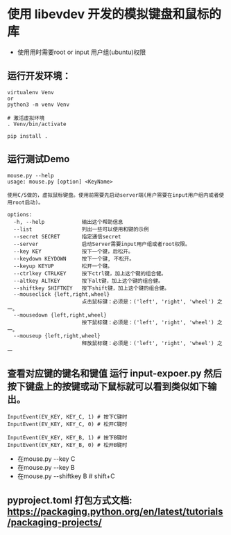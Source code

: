 # 使用 libevdev 开发的模拟键盘和鼠标的库

- 使用用时需要root or input 用户组(ubuntu)权限


## 运行开发环境：

```shell
virtualenv Venv
or
python3 -m venv Venv

# 激活虚拟环境
. Venv/bin/activate

pip install .

```

## 运行测试Demo

```shell
mouse.py --help
usage: mouse.py [option] <KeyName>

使用C/S做的，虚拟鼠标键盘。使用前需要先启动server端(用户需要在input用户组内或者使用root启动)。

options:
  -h, --help            输出这个帮助信息
  --list                列出一些可以使用和键的示例
  --secret SECRET       指定通信secret
  --server              启动Server需要input用户组或者root权限。
  --key KEY             按下一个键，后松开。
  --keydown KEYDOWN     按下一个键, 不松开。
  --keyup KEYUP         松开一个键。
  --ctrlkey CTRLKEY     按下ctrl键，加上这个键的组合健。
  --altkey ALTKEY       按下alt键，加上这个键的组合健。
  --shiftkey SHIFTKEY   按下shift键，加上这个键的组合健。
  --mouseclick {left,right,wheel}
                        点击鼠标键：必须是：('left', 'right', 'wheel') 之一。
  --mousedown {left,right,wheel}
                        按下鼠标键：必须是：('left', 'right', 'wheel') 之一。
  --mouseup {left,right,wheel}
                        释放鼠标键：必须是：('left', 'right', 'wheel') 之一

```

## 查看对应键的键名和键值 运行 input-expoer.py 然后按下键盘上的按键或动下鼠标就可以看到类似如下输出。

```
InputEvent(EV_KEY, KEY_C, 1) # 按下C键时
InputEvent(EV_KEY, KEY_C, 0) # 松开C键时

InputEvent(EV_KEY, KEY_B, 1) # 按下B键时
InputEvent(EV_KEY, KEY_B, 0) # 松开B键时
```

- 在mouse.py --key C
- 在mouse.py --key B
- 在mouse.py --shiftkey B # shift+C


## pyproject.toml 打包方式文档: https://packaging.python.org/en/latest/tutorials/packaging-projects/
